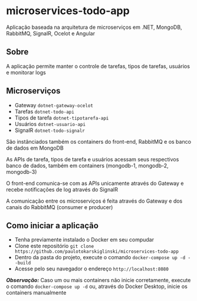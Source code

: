 # microservices-todo-app
Aplicação baseada na arquitetura de microserviços em .NET, MongoDB, RabbitMQ, SignalR, Ocelot e Angular

## Sobre

A aplicação permite manter o controle de tarefas, tipos de tarefas, usuários e monitorar logs

## Microserviços

- Gateway `dotnet-gateway-ocelot`
- Tarefas `dotnet-todo-api`
- Tipos de tarefa `dotnet-tipotarefa-api`
- Usuários `dotnet-usuario-api`
- SignalR `dotnet-todo-signalr`

São instânciados também os containers do front-end, RabbitMQ e os banco de dados em MongoDB

As APIs de tarefa, tipos de tarefa e usuários acessam seus respectivos banco de dados, também em containers (mongodb-1, mongodb-2, mongodb-3)

O front-end comunica-se com as APIs unicamente através do Gateway e recebe notificações de log através do SignalR 

A comunicação entre os microserviços é feita através do Gateway e dos canais do RabbitMQ (consumer e producer)

## Como iniciar a aplicação

- Tenha previamente instalado o Docker em seu compudar
- Clone este repositório ```git clone https://github.com/paulotokarskiglinski/microservices-todo-app```
- Dentro da pasta do projeto, execute o comando ```docker-compose up -d --build```
- Acesse pelo seu navegador o endereço ```http://localhost:8080```

***Observação:*** Caso um ou mais containers não inicie corretamente, execute o comando ```docker-compose up -d``` ou, através do Docker Desktop, inicie os containers manualmente
